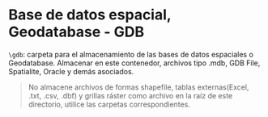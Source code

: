 # Base de datos espacial, Geodatabase - GDB

`\gdb`: carpeta para el almacenamiento de las bases de datos espaciales o Geodatabase. Almacenar en este contenedor, archivos tipo .mdb, GDB File, Spatialite, Oracle y demás asociados.

> No almacene archivos de formas shapefile, tablas externas(Excel, .txt, .csv, .dbf) y grillas ráster como archivo en la raíz de este directorio, utilice las carpetas correspondientes.
